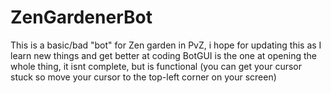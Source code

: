 # ZenGardenerBot
This is a basic/bad "bot" for Zen garden in PvZ, i hope for updating this as I learn new things and get better at coding
BotGUI is the one at opening the whole thing, it isnt complete, but is functional (you can get your cursor stuck so move your cursor to the top-left corner on your screen)
